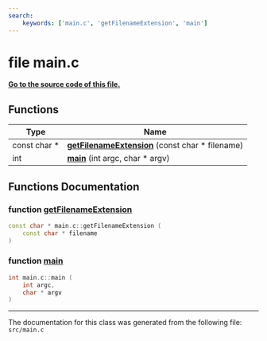 ```yaml
---
search:
    keywords: ['main.c', 'getFilenameExtension', 'main']
---
```


# file main.c

**[Go to the source code of this file.](main_8c_source.md)**
## Functions

|Type|Name|
|-----|-----|
|const char \*|[**getFilenameExtension**](main_8c.md#1a7f9c5fd70da52ffcf719d3cd7dfaaee1) (const char \* filename) |
|int|[**main**](main_8c.md#1a0ddf1224851353fc92bfbff6f499fa97) (int argc, char \* argv) |


## Functions Documentation

### function <a id="1a7f9c5fd70da52ffcf719d3cd7dfaaee1" href="#1a7f9c5fd70da52ffcf719d3cd7dfaaee1">getFilenameExtension</a>

```cpp
const char * main.c::getFilenameExtension (
    const char * filename
)
```



### function <a id="1a0ddf1224851353fc92bfbff6f499fa97" href="#1a0ddf1224851353fc92bfbff6f499fa97">main</a>

```cpp
int main.c::main (
    int argc,
    char * argv
)
```





----------------------------------------
The documentation for this class was generated from the following file: `src/main.c`
